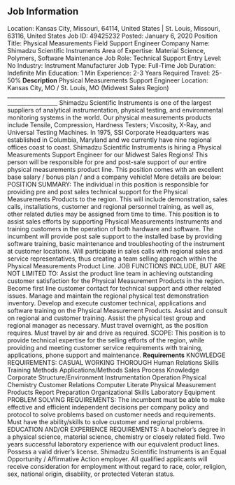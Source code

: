 ## Job Information
Location: 
											Kansas City, Missouri, 64114, United States 
													|
												St. Louis, Missouri, 63116, United States 
Job ID: 
49425232
Posted: 
January 6, 2020
Position Title: 
Physical Measurements Field Support Engineer
Company Name: 
Shimadzu Scientific Instruments
Area of Expertise: 
Material Science, Polymers, Software Maintenance
Job Role: 
Technical Support
Entry Level: 
No
Industry: 
Instrument Manufacturer
Job Type: 
Full-Time
Job Duration: 
Indefinite
Min Education: 
1
Min Experience: 
2-3 Years
Required Travel: 
25-50%
**Description**
Physical Measurements Support Engineer Location: Kansas City, MO / St. Louis, MO (Midwest Sales Region) ________________________________________________________________________________________________ Shimadzu Scientific Instruments is one of the largest suppliers of analytical instrumentation, physical testing, and environmental monitoring systems in the world. Our physical measurements products include Tensile, Compression, Hardness Testers; Viscosity, X-Ray, and Universal Testing Machines. In 1975, SSI Corporate Headquarters was established in Columbia, Maryland and we currently have nine regional offices coast to coast. Shimadzu Scientific Instruments is hiring a Physical Measurements Support Engineer for our Midwest Sales Regions! This person will be responsible for pre and post-sale support of our entire physical measurements product line. This position comes with an excellent base salary / bonus plan / and a company vehicle! More details are below: POSITION SUMMARY: The individual in this position is responsible for providing pre and post sales technical support for the Physical Measurements Products to the region. This will include demonstration, sales calls, installations, customer and regional personnel training, as well as, other related duties may be assigned from time to time. This position is to assist sales efforts by supporting Physical Measurements Instruments and training customers in the operation of both hardware and software. The incumbent will provide post sale support to the installed base by providing software training, basic maintenance and troubleshooting of the instrument at customer locations. Will participate in sales calls with regional sales and service representatives, thus creating a team selling approach within the Physical Measurements Product Line. JOB FUNCTIONS INCLUDE, BUT ARE NOT LIMITED TO:  Assist the product line team in achieving outstanding customer satisfaction for the Physical Measurement Products in the region. Become first line customer contact for technical support and other related issues. Manage and maintain the regional physical test demonstration inventory. Develop and execute customer technical, applications and software training on the Physical Measurement Products. Assist and consult on regional and customer training. Assist the physical test group and regional manager as necessary. Must travel overnight, as the position requires. Must travel by air and drive as required.  SCOPE: This position is to provide technical expertise for the selling efforts of the region, while providing and meeting customer service requirements with training, applications, phone support and maintenance.
**Requirements**
KNOWLEDGE REQUIREMENTS:     CASUAL   WORKING   THOROUGH     Human Relations Skills   Training Methods Applications/Methods Sales Process Knowledge Corporate Structure/Environment   Instrumentation Operation Physical Chemistry Customer Relations Computer Literate Physical Measurement Products Report Preparation Organizational Skills Laboratory Equipment     PROBLEM SOLVING REQUIREMENTS: The incumbent must be able to make effective and efficient independent decisions per company policy and protocol to solve problems based on customer needs and requirements.  Must have the ability/skills to solve customer and regional problems. EDUCATION AND/OR EXPERIENCE REQUIREMENTS:  A bachelor’s degree in a physical science, material science, chemistry or closely related field. Two years successful laboratory experience with our equivalent product lines. Possess a valid driver’s license.  Shimadzu Scientific Instruments is an Equal Opportunity / Affirmative Action employer. All qualified applicants will receive consideration for employment without regard to race, color, religion, sex, national origin, disability, or protected Veteran status.
